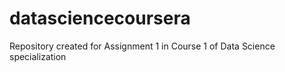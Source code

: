 # datasciencecoursera
Repository created for Assignment 1 in Course 1 of Data Science specialization
